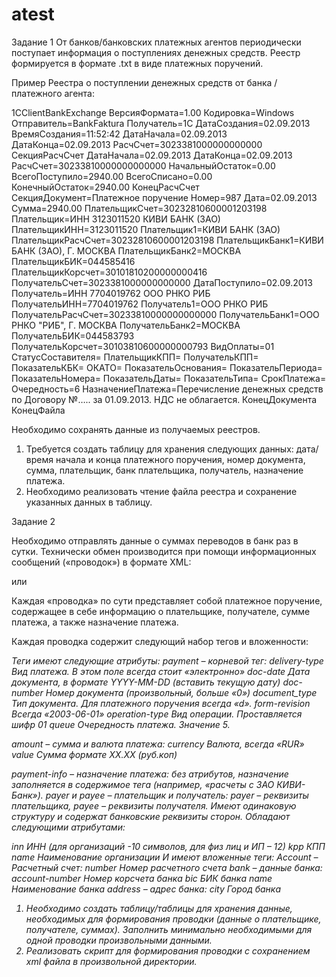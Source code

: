 # atest

Задание 1
От банков/банковских платежных агентов периодически поступает информация о поступлениях денежных средств. Реестр формируется в формате .txt в виде платежных поручений.

Пример Реестра о поступлении денежных средств от банка / платежного агента:

1CClientBankExchange 
ВерсияФормата=1.00 
Кодировка=Windows 
Отправитель=BankFaktura 
Получатель=1C 
ДатаСоздания=02.09.2013 
ВремяСоздания=11:52:42 
ДатаНачала=02.09.2013 
ДатаКонца=02.09.2013 
РасчСчет=3023381000000000000 
СекцияРасчСчет 
ДатаНачала=02.09.2013 
ДатаКонца=02.09.2013 
РасчСчет=30233810000000000000 
НачальныйОстаток=0.00 
ВсегоПоступило=2940.00 
ВсегоСписано=0.00 
КонечныйОстаток=2940.00 
КонецРасчСчет 
СекцияДокумент=Платежное поручение 
Номер=987 
Дата=02.09.2013 
Сумма=2940.00 
ПлательщикСчет=30232810600001203198 
Плательщик=ИНН 3123011520 КИВИ БАНК (ЗАО) 
ПлательщикИНН=3123011520 
Плательщик1=КИВИ БАНК (ЗАО) 
ПлательщикРасчСчет=30232810600001203198 
ПлательщикБанк1=КИВИ БАНК (ЗАО), Г. МОСКВА 
ПлательщикБанк2=МОСКВА 
ПлательщикБИК=044585416 
ПлательщикКорсчет=30101810200000000416 
ПолучательСчет=3023381000000000000 
ДатаПоступило=02.09.2013 
Получатель=ИНН 7704019762 ООО РНКО РИБ 
ПолучательИНН=7704019762 
Получатель1=ООО РНКО РИБ 
ПолучательРасчСчет=30233810000000000000 
ПолучательБанк1=ООО РНКО "РИБ", Г. МОСКВА 
ПолучательБанк2=МОСКВА 
ПолучательБИК=044583793 
ПолучательКорсчет=30103810600000000793 
ВидОплаты=01 
СтатусСоставителя= 
ПлательщикКПП= 
ПолучательКПП= 
ПоказательКБК= 
ОКАТО= 
ПоказательОснования= 
ПоказательПериода= 
ПоказательНомера= 
ПоказательДаты= 
ПоказательТипа= 
СрокПлатежа= 
Очередность=6 
НазначениеПлатежа=Перечисление денежных средств по Договору №….. за 01.09.2013. НДС не облагается. 
КонецДокумента 
КонецФайла


Необходимо сохранять данные из получаемых реестров.
1)	Требуется создать таблицу для хранения следующих данных: дата/время начала и конца платежного поручения, номер документа, сумма, плательщик, банк плательщика, получатель, назначение платежа.
2)	Необходимо реализовать чтение файла реестра и сохранение указанных данных в таблицу.



Задание 2

Необходимо отправлять данные о суммах переводов в банк раз в сутки. Технически обмен производится при помощи информационных сообщений («проводок») в формате XML: 
<?xml version="1.0" encoding="WINDOWS-1251"?> 
или 
<?xml version="1.0" encoding="cp1251" ?>

Каждая «проводка» по сути представляет собой платежное поручение, содержащее в себе информацию о плательщике, получателе, сумме платежа, а также назначение платежа.

Каждая проводка содержит следующий набор тегов и вложенности: 

<payment> 
  <amount /> 
  <payment-info></payment-info> 
  <payer> 
    <account> 
      <bank> 
        <address /> 
      </bank> 
    </account> 
  </payer> 
  <payee> 
    <account> 
      <bank> 
        <address /> 
      </bank> 
    </account> 
  </payee> 
</payment> 

Теги имеют следующие атрибуты: 
payment – корневой тег:
delivery-type 	Вид платежа. В этом поле всегда стоит «электронно» 
doc-date 	Дата документа, в формате YYYY-MM-DD (вставить текущую дату)
doc-number 	Номер документа (произвольный, больше «0»)
document_type 	Тип документа. Для платежного поручения всегда «d». 
form-revision 	Всегда «2003-06-01» 
operation-type 	Вид операции. Проставляется шифр 01
queue Очередность платежа. Значение 5. 

amount – сумма и валюта платежа:
currency 	Валюта, всегда «RUR» 
value 	Сумма формате XX.XX (руб.коп) 

payment-info – назначение платежа: 
без атрибутов, назначение заполняется в содержимое тега (например, «расчеты с ЗАО КИВИ-Банк»). 
payer и payee – плательщик и получатель: 
payer – реквизиты плательщика, payee – реквизиты получателя. 
Имеют одинаковую структуру и содержат банковские реквизиты сторон. Обладают следующими атрибутами:

inn 	ИНН (для организаций -10 символов, для физ лиц и ИП – 12) 
kpp 	КПП 
name 	Наименование организации 
И имеют вложенные теги: 
Account – Расчетный счет:
number 	Номер расчетного счета 
bank – данные банка:
account-number 	Номер корсчета банка 
bic 	БИК банка 
name 	Наименование банка 
address – адрес банка:
city 	Город банка 

1)	Необходимо создать таблицу/таблицы для хранения данные, необходимых для формирования проводки (данные о плательщике, получателе, суммах). Заполнить минимально необходимыми для одной проводки произвольными данными.
2)	Реализовать скрипт для формирования проводки с сохранением xml файла в произвольной директории.
